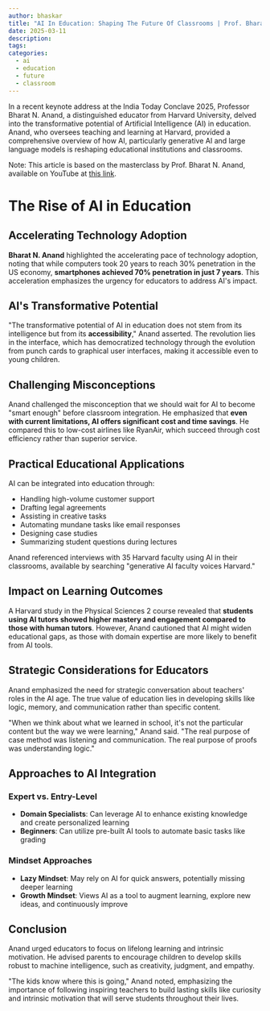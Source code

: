 ```yaml
---
author: bhaskar
title: "AI In Education: Shaping The Future Of Classrooms | Prof. Bharat N. Anand At #IndiaTodayConclave2025"
date: 2025-03-11
description:
tags:
categories:
  - ai
  - education
  - future
  - classroom
---
```

In a recent keynote address at the India Today Conclave 2025, Professor Bharat N. Anand, a distinguished educator from Harvard University, delved into the transformative potential of Artificial Intelligence (AI) in education. Anand, who oversees teaching and learning at Harvard, provided a comprehensive overview of how AI, particularly generative AI and large language models is reshaping educational institutions and classrooms.

Note: This article is based on the masterclass by Prof. Bharat N. Anand, available on YouTube at [this link](https://www.youtube.com/watch?v=ssZZJ5ArWLo).

# The Rise of AI in Education

## Accelerating Technology Adoption

**Bharat N. Anand** highlighted the accelerating pace of technology adoption, noting that while computers took 20 years to reach 30% penetration in the US economy, **smartphones achieved 70% penetration in just 7 years**. This acceleration emphasizes the urgency for educators to address AI's impact.

## AI's Transformative Potential

"The transformative potential of AI in education does not stem from its intelligence but from its **accessibility**," Anand asserted. The revolution lies in the interface, which has democratized technology through the evolution from punch cards to graphical user interfaces, making it accessible even to young children.

## Challenging Misconceptions

Anand challenged the misconception that we should wait for AI to become "smart enough" before classroom integration. He emphasized that **even with current limitations, AI offers significant cost and time savings**. He compared this to low-cost airlines like RyanAir, which succeed through cost efficiency rather than superior service.

## Practical Educational Applications

AI can be integrated into education through:
- Handling high-volume customer support
- Drafting legal agreements
- Assisting in creative tasks
- Automating mundane tasks like email responses
- Designing case studies
- Summarizing student questions during lectures

Anand referenced interviews with 35 Harvard faculty using AI in their classrooms, available by searching "generative AI faculty voices Harvard."

## Impact on Learning Outcomes

A Harvard study in the Physical Sciences 2 course revealed that **students using AI tutors showed higher mastery and engagement compared to those with human tutors**. However, Anand cautioned that AI might widen educational gaps, as those with domain expertise are more likely to benefit from AI tools.

## Strategic Considerations for Educators

Anand emphasized the need for strategic conversation about teachers' roles in the AI age. The true value of education lies in developing skills like logic, memory, and communication rather than specific content.

"When we think about what we learned in school, it's not the particular content but the way we were learning," Anand said. "The real purpose of case method was listening and communication. The real purpose of proofs was understanding logic."

## Approaches to AI Integration

### Expert vs. Entry-Level
- **Domain Specialists**: Can leverage AI to enhance existing knowledge and create personalized learning
- **Beginners**: Can utilize pre-built AI tools to automate basic tasks like grading

### Mindset Approaches
- **Lazy Mindset**: May rely on AI for quick answers, potentially missing deeper learning
- **Growth Mindset**: Views AI as a tool to augment learning, explore new ideas, and continuously improve

## Conclusion

Anand urged educators to focus on lifelong learning and intrinsic motivation. He advised parents to encourage children to develop skills robust to machine intelligence, such as creativity, judgment, and empathy.

"The kids know where this is going," Anand noted, emphasizing the importance of following inspiring teachers to build lasting skills like curiosity and intrinsic motivation that will serve students throughout their lives.

